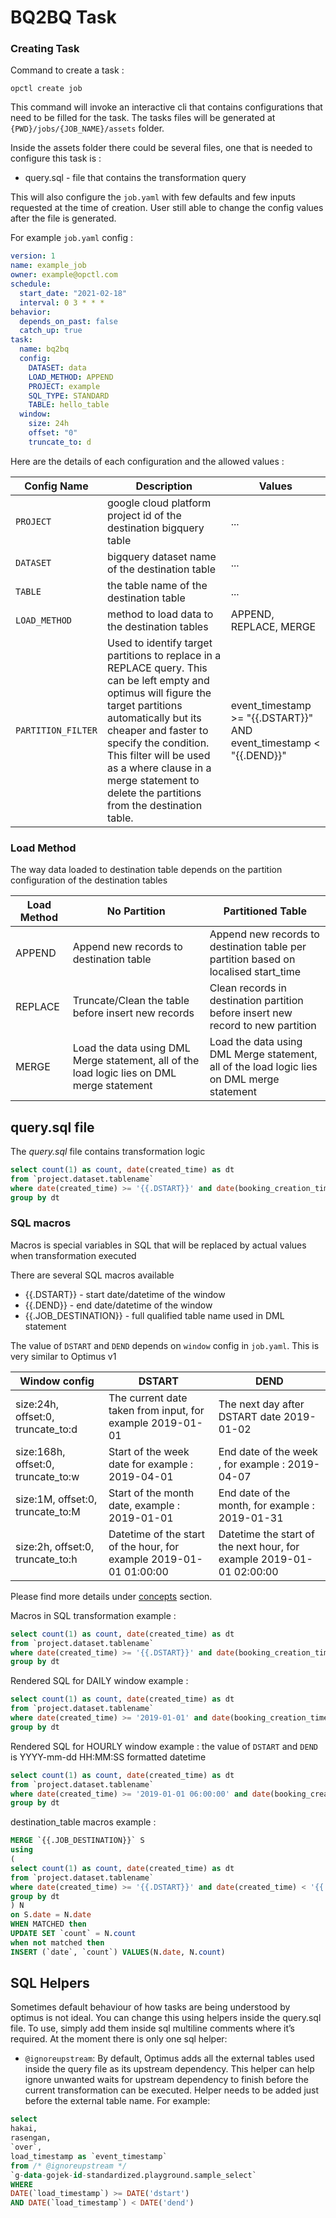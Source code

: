 # BQ2BQ Task

### Creating Task
Command to create a task :
```
opctl create job
```
This command will invoke an interactive cli that contains configurations that 
need to be filled for the task. The tasks files will be generated at 
`{PWD}/jobs/{JOB_NAME}/assets` folder. 

Inside the assets folder there could be several files, one that is 
needed to configure this task is :

* query.sql - file that contains the transformation query

This will also configure the `job.yaml` with few defaults and few inputs requested at the time
of creation. User still able to change the config values after the file is generated.

For example `job.yaml` config :

```yaml
version: 1
name: example_job
owner: example@opctl.com
schedule:
  start_date: "2021-02-18"
  interval: 0 3 * * *
behavior:
  depends_on_past: false
  catch_up: true
task:
  name: bq2bq
  config:
    DATASET: data
    LOAD_METHOD: APPEND
    PROJECT: example
    SQL_TYPE: STANDARD
    TABLE: hello_table
  window:
    size: 24h
    offset: "0"
    truncate_to: d
```

Here are the details of each configuration and the allowed values :

| Config Name             | Description                                                                                                     | Values                              |
| ----------------------- |-----------------------------------------------------------------------------------------------------------------| ------------------------------------|
| `PROJECT`               | google cloud platform project id of the destination bigquery table                                              | ...                                 |
| `DATASET`               | bigquery dataset name of the destination table                                                                  | ...                                 |
| `TABLE`                 | the table name of the destination table                                                                         | ...                                 |
| `LOAD_METHOD`           | method to load data to the destination tables                                                                   | APPEND, REPLACE, MERGE              |
| `PARTITION_FILTER`      | Used to identify target partitions to replace in a REPLACE query. This can be left empty and optimus will figure the target partitions automatically but its cheaper and faster to specify the condition. This filter will be used as a where clause in a merge statement to delete the partitions from the destination table. | event_timestamp >= "{{.DSTART}}" AND event_timestamp < "{{.DEND}}"      |

### Load Method

The way data loaded to destination table depends on the partition configuration of the destination tables

| Load Method  | No Partition                                                                                   | Partitioned Table                                                                          |
| -------------|------------------------------------------------------------------------------------------------| -------------------------------------------------------------------------------------------|
| APPEND       | Append new records to destination table                                                        | Append new records to destination table per partition based on localised start_time        |
| REPLACE      | Truncate/Clean the table before insert new records                                             | Clean records in destination partition before insert new record to new partition           |
| MERGE        | Load the data using DML Merge statement, all of the load logic lies on DML merge statement     | Load the data using DML Merge statement, all of the load logic lies on DML merge statement |

## query.sql file

The *query.sql* file contains transformation logic

```sql
select count(1) as count, date(created_time) as dt
from `project.dataset.tablename`
where date(created_time) >= '{{.DSTART}}' and date(booking_creation_time) < '{{.DEND}}'
group by dt
```

### SQL macros

Macros is special variables in SQL that will be replaced by actual values when transformation executed

There are several SQL macros available

* {{.DSTART}} - start date/datetime of the window
* {{.DEND}} - end date/datetime of the window
* {{.JOB_DESTINATION}} - full qualified table name used in DML statement

The value of `DSTART` and `DEND` depends on `window` config in `job.yaml`. This is very similar to Optimus v1

| Window config                       | DSTART                                                             | DEND
| ----------------------------------- |--------------------------------------------------------------------| ---------------------------------------------------------------------|
| size:24h, offset:0, truncate_to:d   | The current date taken from input, for example 2019-01-01          | The next day after DSTART date 2019-01-02                            |
| size:168h, offset:0, truncate_to:w  | Start of the week date for example : 2019-04-01                    | End date of the week , for example : 2019-04-07                      |
| size:1M, offset:0, truncate_to:M    | Start of the month date, example : 2019-01-01                      | End date of the month, for example : 2019-01-31                      |
| size:2h, offset:0, truncate_to:h    | Datetime of the start of the hour, for example 2019-01-01 01:00:00 | Datetime the start of the next hour, for example 2019-01-01 02:00:00 |

Please find more details under [concepts](../concepts/intervals-and-windows.md) section.

Macros in SQL transformation example :

```sql
select count(1) as count, date(created_time) as dt
from `project.dataset.tablename`
where date(created_time) >= '{{.DSTART}}' and date(booking_creation_time) < '{{.DEND}}'
group by dt
```

Rendered SQL for DAILY window example :

```sql
select count(1) as count, date(created_time) as dt
from `project.dataset.tablename`
where date(created_time) >= '2019-01-01' and date(booking_creation_time) < '2019-01-02'
group by dt
```

Rendered SQL for HOURLY window example :
the value of `DSTART` and `DEND` is YYYY-mm-dd HH:MM:SS formatted datetime 

```sql
select count(1) as count, date(created_time) as dt
from `project.dataset.tablename`
where date(created_time) >= '2019-01-01 06:00:00' and date(booking_creation_time) < '2019-01-01 07:00:00'
group by dt
```

destination_table macros example :

```sql
MERGE `{{.JOB_DESTINATION}}` S
using
(
select count(1) as count, date(created_time) as dt
from `project.dataset.tablename`
where date(created_time) >= '{{.DSTART}}' and date(created_time) < '{{.DEND}}'
group by dt
) N
on S.date = N.date
WHEN MATCHED then
UPDATE SET `count` = N.count
when not matched then
INSERT (`date`, `count`) VALUES(N.date, N.count)
```

## SQL Helpers

Sometimes default behaviour of how tasks are being understood by optimus is not ideal. You can change this using helpers inside the query.sql file. To use, simply add them inside sql multiline comments where it’s required.
At the moment there is only one sql helper:

- `@ignoreupstream`: By default, Optimus adds all the external tables used inside the query file as its upstream 
dependency. This helper can help ignore unwanted waits for upstream dependency to finish before the current transformation can be executed.
Helper needs to be added just before the external table name. For example:
```sql
select
hakai,
rasengan,
`over`,
load_timestamp as `event_timestamp`
from /* @ignoreupstream */
`g-data-gojek-id-standardized.playground.sample_select`
WHERE
DATE(`load_timestamp`) >= DATE('dstart')
AND DATE(`load_timestamp`) < DATE('dend')
```

